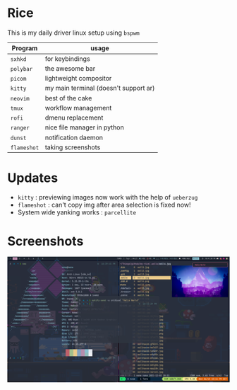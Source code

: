 # Rice

This is my daily driver linux setup using ```bspwm```

| Program | usage |
| ------- | ----- | 
| `sxhkd`| for keybindings |
| `polybar`| the awesome bar |
| `picom`| lightweight compositor |
| `kitty` | my main terminal (doesn't support ar) |
| `neovim`| best of the cake |
| `tmux`| workflow management |
| `rofi`| dmenu replacement |
| `ranger`| nice file manager in python |
| `dunst`| notification daemon |
| `flameshot`| taking screenshots |

# Updates

- `kitty` : previewing images now work with the help of `ueberzug`
- `flameshot` : can't copy img after area selection is fixed now!
- System wide yanking works : `parcellite`

# Screenshots
![](stats/ex1.png)
